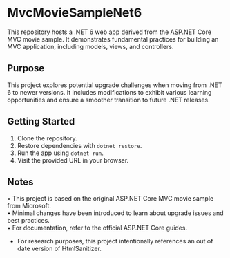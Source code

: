 # MvcMovieSampleNet6

This repository hosts a .NET 6 web app derived from the ASP.NET Core MVC movie sample. It demonstrates fundamental practices for building an MVC application, including models, views, and controllers.

## Purpose

This project explores potential upgrade challenges when moving from .NET 6 to newer versions. It includes modifications to exhibit various learning opportunities and ensure a smoother transition to future .NET releases.

## Getting Started

1. Clone the repository.
2. Restore dependencies with `dotnet restore`.
3. Run the app using `dotnet run`.
4. Visit the provided URL in your browser.

## Notes

• This project is based on the original ASP.NET Core MVC movie sample from Microsoft.  
• Minimal changes have been introduced to learn about upgrade issues and best practices.  
• For documentation, refer to the official ASP.NET Core guides.
* For research purposes, this project intentionally references an out of date version of HtmlSanitizer.
